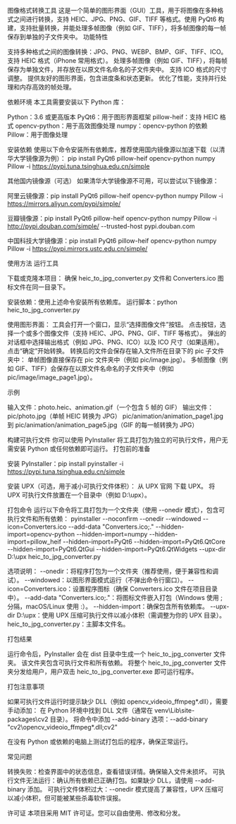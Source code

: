 图像格式转换工具
这是一个简单的图形界面（GUI）工具，用于将图像在多种格式之间进行转换，支持 HEIC、JPG、PNG、GIF、TIFF 等格式。使用 PyQt6 构建，支持批量转换，并能处理多帧图像（例如 GIF、TIFF），将多帧图像的每一帧保存到单独的子文件夹中。
功能特性

支持多种格式之间的图像转换：JPG、PNG、WEBP、BMP、GIF、TIFF、ICO。
支持 HEIC 格式（iPhone 常用格式）。
处理多帧图像（例如 GIF、TIFF），将每帧保存为单独文件，并存放在以原文件名命名的子文件夹中。
支持 ICO 格式的尺寸调整。
提供友好的图形界面，包含进度条和状态更新。
优化了性能，支持并行处理和内存高效的帧处理。

依赖环境
本工具需要安装以下 Python 库：

Python：3.6 或更高版本
PyQt6：用于图形界面框架
pillow-heif：支持 HEIC 格式
opencv-python：用于高效图像处理
numpy：opencv-python 的依赖
Pillow：用于图像处理

安装依赖
使用以下命令安装所有依赖库，推荐使用国内镜像源以加速下载（以清华大学镜像源为例）：
pip install PyQt6 pillow-heif opencv-python numpy Pillow -i https://pypi.tuna.tsinghua.edu.cn/simple

其他国内镜像源（可选）
如果清华大学镜像源不可用，可以尝试以下镜像源：

阿里云镜像源：pip install PyQt6 pillow-heif opencv-python numpy Pillow -i https://mirrors.aliyun.com/pypi/simple/


豆瓣镜像源：pip install PyQt6 pillow-heif opencv-python numpy Pillow -i http://pypi.douban.com/simple/ --trusted-host pypi.douban.com


中国科技大学镜像源：pip install PyQt6 pillow-heif opencv-python numpy Pillow -i https://pypi.mirrors.ustc.edu.cn/simple/



使用方法
运行工具

下载或克隆本项目：
确保 heic_to_jpg_converter.py 文件和 Converters.ico 图标文件在同一目录下。


安装依赖：使用上述命令安装所有依赖库。
运行脚本：python heic_to_jpg_converter.py


使用图形界面：
工具会打开一个窗口，显示“选择图像文件”按钮。
点击按钮，选择一个或多个图像文件（支持 HEIC、JPG、PNG、GIF、TIFF 等格式）。
弹出的对话框中选择输出格式（例如 JPG、PNG、ICO）以及 ICO 尺寸（如果适用）。
点击“确定”开始转换。
转换后的文件会保存在输入文件所在目录下的 pic 子文件夹中：
单帧图像直接保存在 pic 文件夹中（例如 pic/image.jpg）。
多帧图像（例如 GIF、TIFF）会保存在以原文件名命名的子文件夹中（例如 pic/image/image_page1.jpg）。





示例

输入文件：photo.heic、animation.gif（一个包含 5 帧的 GIF）
输出文件：
pic/photo.jpg（单帧 HEIC 转换为 JPG）
pic/animation/animation_page1.jpg 到 pic/animation/animation_page5.jpg（GIF 的每一帧转换为 JPG）



构建可执行文件
你可以使用 PyInstaller 将工具打包为独立的可执行文件，用户无需安装 Python 或任何依赖即可运行。
打包前的准备

安装 PyInstaller：pip install pyinstaller -i https://pypi.tuna.tsinghua.edu.cn/simple


安装 UPX（可选，用于减小可执行文件体积）：
从 UPX 官网 下载 UPX。
将 UPX 可执行文件放置在一个目录中（例如 D:\upx）。



打包命令
运行以下命令将工具打包为一个文件夹（使用 --onedir 模式），包含可执行文件和所有依赖：
pyinstaller --noconfirm --onedir --windowed --icon=Converters.ico --add-data "Converters.ico;." --hidden-import=opencv-python --hidden-import=numpy --hidden-import=pillow_heif --hidden-import=PyQt6 --hidden-import=PyQt6.QtCore --hidden-import=PyQt6.QtGui --hidden-import=PyQt6.QtWidgets --upx-dir D:\upx heic_to_jpg_converter.py


选项说明：
--onedir：将程序打包为一个文件夹（推荐使用，便于兼容性和调试）。
--windowed：以图形界面模式运行（不弹出命令行窗口）。
--icon=Converters.ico：设置程序图标（确保 Converters.ico 文件在项目目录中）。
--add-data "Converters.ico;."：将图标文件嵌入打包（Windows 使用 ; 分隔，macOS/Linux 使用 :）。
--hidden-import：确保包含所有依赖库。
--upx-dir D:\upx：使用 UPX 压缩可执行文件以减小体积（需调整为你的 UPX 目录）。
heic_to_jpg_converter.py：主脚本文件名。



打包结果

运行命令后，PyInstaller 会在 dist 目录中生成一个 heic_to_jpg_converter 文件夹。
该文件夹包含可执行文件和所有依赖。
将整个 heic_to_jpg_converter 文件夹分发给用户，用户双击 heic_to_jpg_converter.exe 即可运行程序。

打包注意事项

如果可执行文件运行时提示缺少 DLL（例如 opencv_videoio_ffmpeg*.dll），需要手动添加：
在 Python 环境中找到 DLL 文件（通常在 venv\Lib\site-packages\cv2 目录）。
将命令中添加 --add-binary 选项：--add-binary "cv2\opencv_videoio_ffmpeg*.dll;cv2"




在没有 Python 或依赖的电脑上测试打包后的程序，确保正常运行。

常见问题

转换失败：检查界面中的状态信息，查看错误详情。确保输入文件未损坏。
可执行文件无法运行：确认所有依赖已正确打包。如果缺少 DLL，请使用 --add-binary 添加。
可执行文件体积过大：--onedir 模式提高了兼容性，UPX 压缩可以减小体积，但可能被某些杀毒软件误报。

许可证
本项目采用 MIT 许可证。您可以自由使用、修改和分发。

